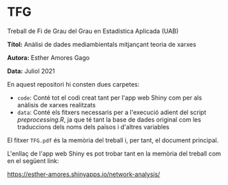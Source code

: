 # TFG
Treball de Fi de Grau del Grau en Estadística Aplicada (UAB)

**Títol:** Anàlisi de dades mediambientals mitjançant teoria de xarxes

**Autora:** Esther Amores Gago

**Data:** Juliol 2021

En aquest repositori hi consten dues carpetes:
- `code`: Conté tot el codi creat tant per l'app web Shiny com per als anàlisis de xarxes realitzats
- `data`: Conté els fitxers necessaris per a l'execució adient del script *preprocessing.R*, ja que té tant la base de dades original com les traduccions dels noms dels països i d'altres variables

El fitxer `TFG.pdf` és la memòria del treball i, per tant, el document principal.

L'enllaç de l'app web Shiny es pot trobar tant en la memòria del treball com en el següent link: 

https://esther-amores.shinyapps.io/network-analysis/
